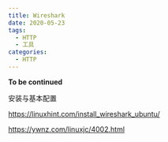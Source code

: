 ```yaml
---
title: Wireshark
date: 2020-05-23
tags:
  - HTTP
  - 工具
categories:
  - HTTP
---
```


**To be continued**

安装与基本配置

https://linuxhint.com/install_wireshark_ubuntu/

https://ywnz.com/linuxjc/4002.html